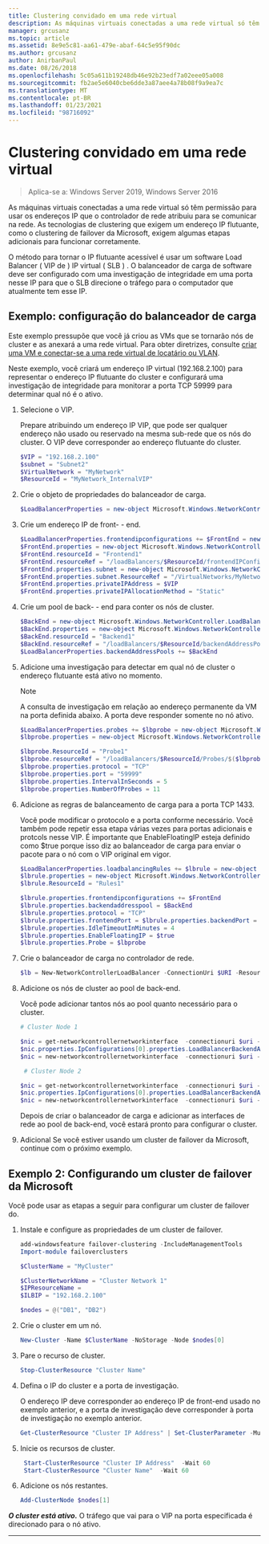```yaml
---
title: Clustering convidado em uma rede virtual
description: As máquinas virtuais conectadas a uma rede virtual só têm permissão para usar os endereços IP que o controlador de rede atribuiu para se comunicar na rede.  As tecnologias de clustering que exigem um endereço IP flutuante, como o clustering de failover da Microsoft, exigem algumas etapas adicionais para funcionar corretamente.
manager: grcusanz
ms.topic: article
ms.assetid: 8e9e5c81-aa61-479e-abaf-64c5e95f90dc
ms.author: grcusanz
author: AnirbanPaul
ms.date: 08/26/2018
ms.openlocfilehash: 5c05a611b19248db46e92b23edf7a02eee05a008
ms.sourcegitcommit: fb2ae5e6040cbe6dde3a87aee4a78b08f9a9ea7c
ms.translationtype: MT
ms.contentlocale: pt-BR
ms.lasthandoff: 01/23/2021
ms.locfileid: "98716092"
---
```

# <a name="guest-clustering-in-a-virtual-network"></a>Clustering convidado em uma rede virtual

>Aplica-se a: Windows Server 2019, Windows Server 2016

As máquinas virtuais conectadas a uma rede virtual só têm permissão para usar os endereços IP que o controlador de rede atribuiu para se comunicar na rede.  As tecnologias de clustering que exigem um endereço IP flutuante, como o clustering de failover da Microsoft, exigem algumas etapas adicionais para funcionar corretamente.

O método para tornar o IP flutuante acessível é usar um software Load Balancer \( VIP de \) IP virtual \( SLB \) .  O balanceador de carga de software deve ser configurado com uma investigação de integridade em uma porta nesse IP para que o SLB direcione o tráfego para o computador que atualmente tem esse IP.


## <a name="example-load-balancer-configuration"></a>Exemplo: configuração do balanceador de carga

Este exemplo pressupõe que você já criou as VMs que se tornarão nós de cluster e as anexará a uma rede virtual.  Para obter diretrizes, consulte [criar uma VM e conectar-se a uma rede virtual de locatário ou VLAN](./create-a-tenant-vm.md).

Neste exemplo, você criará um endereço IP virtual (192.168.2.100) para representar o endereço IP flutuante do cluster e configurará uma investigação de integridade para monitorar a porta TCP 59999 para determinar qual nó é o ativo.

1. Selecione o VIP.<p>Prepare atribuindo um endereço IP VIP, que pode ser qualquer endereço não usado ou reservado na mesma sub-rede que os nós do cluster.  O VIP deve corresponder ao endereço flutuante do cluster.

   ```PowerShell
   $VIP = "192.168.2.100"
   $subnet = "Subnet2"
   $VirtualNetwork = "MyNetwork"
   $ResourceId = "MyNetwork_InternalVIP"
   ```

2. Crie o objeto de propriedades do balanceador de carga.

   ```PowerShell
   $LoadBalancerProperties = new-object Microsoft.Windows.NetworkController.LoadBalancerProperties
   ```

3. Crie um endereço IP de front- \- end.

   ```PowerShell
   $LoadBalancerProperties.frontendipconfigurations += $FrontEnd = new-object Microsoft.Windows.NetworkController.LoadBalancerFrontendIpConfiguration
   $FrontEnd.properties = new-object Microsoft.Windows.NetworkController.LoadBalancerFrontendIpConfigurationProperties
   $FrontEnd.resourceId = "Frontend1"
   $FrontEnd.resourceRef = "/loadBalancers/$ResourceId/frontendIPConfigurations/$($FrontEnd.resourceId)"
   $FrontEnd.properties.subnet = new-object Microsoft.Windows.NetworkController.Subnet
   $FrontEnd.properties.subnet.ResourceRef = "/VirtualNetworks/MyNetwork/Subnets/Subnet2"
   $FrontEnd.properties.privateIPAddress = $VIP
   $FrontEnd.properties.privateIPAllocationMethod = "Static"
   ```

4. Crie um pool de back- \- end para conter os nós de cluster.

   ```PowerShell
   $BackEnd = new-object Microsoft.Windows.NetworkController.LoadBalancerBackendAddressPool
   $BackEnd.properties = new-object Microsoft.Windows.NetworkController.LoadBalancerBackendAddressPoolProperties
   $BackEnd.resourceId = "Backend1"
   $BackEnd.resourceRef = "/loadBalancers/$ResourceId/backendAddressPools/$($BackEnd.resourceId)"
   $LoadBalancerProperties.backendAddressPools += $BackEnd
   ```

5. Adicione uma investigação para detectar em qual nó de cluster o endereço flutuante está ativo no momento.

   >[!NOTE]
   >A consulta de investigação em relação ao endereço permanente da VM na porta definida abaixo.  A porta deve responder somente no nó ativo.

   ```PowerShell
   $LoadBalancerProperties.probes += $lbprobe = new-object Microsoft.Windows.NetworkController.LoadBalancerProbe
   $lbprobe.properties = new-object Microsoft.Windows.NetworkController.LoadBalancerProbeProperties

   $lbprobe.ResourceId = "Probe1"
   $lbprobe.resourceRef = "/loadBalancers/$ResourceId/Probes/$($lbprobe.resourceId)"
   $lbprobe.properties.protocol = "TCP"
   $lbprobe.properties.port = "59999"
   $lbprobe.properties.IntervalInSeconds = 5
   $lbprobe.properties.NumberOfProbes = 11
   ```

6. Adicione as regras de balanceamento de carga para a porta TCP 1433.<p>Você pode modificar o protocolo e a porta conforme necessário.  Você também pode repetir essa etapa várias vezes para portas adicionais e protcols nesse VIP.  É importante que EnableFloatingIP esteja definido como $true porque isso diz ao balanceador de carga para enviar o pacote para o nó com o VIP original em vigor.

   ```PowerShell
   $LoadBalancerProperties.loadbalancingRules += $lbrule = new-object Microsoft.Windows.NetworkController.LoadBalancingRule
   $lbrule.properties = new-object Microsoft.Windows.NetworkController.LoadBalancingRuleProperties
   $lbrule.ResourceId = "Rules1"

   $lbrule.properties.frontendipconfigurations += $FrontEnd
   $lbrule.properties.backendaddresspool = $BackEnd
   $lbrule.properties.protocol = "TCP"
   $lbrule.properties.frontendPort = $lbrule.properties.backendPort = 1433
   $lbrule.properties.IdleTimeoutInMinutes = 4
   $lbrule.properties.EnableFloatingIP = $true
   $lbrule.properties.Probe = $lbprobe
   ```

7. Crie o balanceador de carga no controlador de rede.

   ```PowerShell
   $lb = New-NetworkControllerLoadBalancer -ConnectionUri $URI -ResourceId $ResourceId -Properties $LoadBalancerProperties -Force
   ```

8. Adicione os nós de cluster ao pool de back-end.<p>Você pode adicionar tantos nós ao pool quanto necessário para o cluster.

   ```PowerShell
   # Cluster Node 1

   $nic = get-networkcontrollernetworkinterface  -connectionuri $uri -resourceid "ClusterNode1_Network-Adapter"
   $nic.properties.IpConfigurations[0].properties.LoadBalancerBackendAddressPools += $lb.properties.backendaddresspools[0]
   $nic = new-networkcontrollernetworkinterface  -connectionuri $uri -resourceid $nic.resourceid -properties $nic.properties -force

    # Cluster Node 2

   $nic = get-networkcontrollernetworkinterface  -connectionuri $uri -resourceid "ClusterNode2_Network-Adapter"
   $nic.properties.IpConfigurations[0].properties.LoadBalancerBackendAddressPools += $lb.properties.backendaddresspools[0]
   $nic = new-networkcontrollernetworkinterface  -connectionuri $uri -resourceid $nic.resourceid -properties $nic.properties -force
   ```

   Depois de criar o balanceador de carga e adicionar as interfaces de rede ao pool de back-end, você estará pronto para configurar o cluster.

9. Adicional Se você estiver usando um cluster de failover da Microsoft, continue com o próximo exemplo.

## <a name="example-2-configuring-a-microsoft-failover-cluster"></a>Exemplo 2: Configurando um cluster de failover da Microsoft

Você pode usar as etapas a seguir para configurar um cluster de failover do.

1. Instale e configure as propriedades de um cluster de failover.

   ```PowerShell
   add-windowsfeature failover-clustering -IncludeManagementTools
   Import-module failoverclusters

   $ClusterName = "MyCluster"

   $ClusterNetworkName = "Cluster Network 1"
   $IPResourceName =
   $ILBIP = "192.168.2.100"

   $nodes = @("DB1", "DB2")
   ```

2. Crie o cluster em um nó.

   ```PowerShell
   New-Cluster -Name $ClusterName -NoStorage -Node $nodes[0]
   ```

3. Pare o recurso de cluster.

   ```PowerShell
   Stop-ClusterResource "Cluster Name" 
   ```

4. Defina o IP do cluster e a porta de investigação.<p>O endereço IP deve corresponder ao endereço IP de front-end usado no exemplo anterior, e a porta de investigação deve corresponder à porta de investigação no exemplo anterior.

   ```PowerShell
   Get-ClusterResource "Cluster IP Address" | Set-ClusterParameter -Multiple @{"Address"="$ILBIP";"ProbePort"="59999";"SubnetMask"="255.255.255.255";"Network"="$ClusterNetworkName";"EnableDhcp"=0}
   ```

5. Inicie os recursos de cluster.

   ```PowerShell
    Start-ClusterResource "Cluster IP Address"  -Wait 60 
    Start-ClusterResource "Cluster Name"  -Wait 60 
   ```

6. Adicione os nós restantes.

   ```PowerShell
   Add-ClusterNode $nodes[1]
   ```

_**O cluster está ativo.**_ O tráfego que vai para o VIP na porta especificada é direcionado para o nó ativo.

---